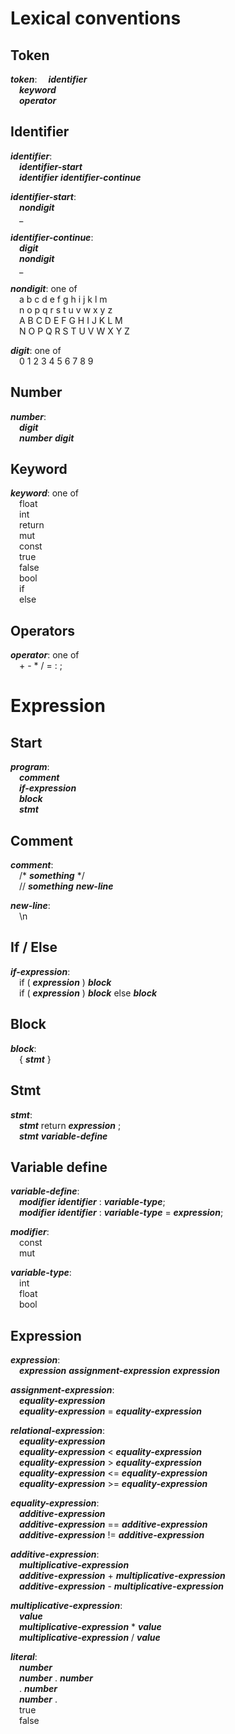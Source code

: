 # Lexical conventions
## Token
<b>*token*</b>:
&emsp;<b>*identifier*</b><br>
&emsp;<b>*keyword*</b><br>
&emsp;<b>*operator*</b><br>

## Identifier
<b>*identifier*</b>:<br>
&emsp;<b>*identifier-start*</b><br>
&emsp;<b>*identifier*</b> <b>*identifier-continue*</b>

<b>*identifier-start*</b>:<br>
&emsp;<b>*nondigit*</b><br>
&emsp;_<br>

<b>*identifier-continue*</b>:<br>
&emsp;<b>*digit*</b><br>
&emsp;<b>*nondigit*</b><br>
&emsp;_<br>

<b>*nondigit*</b>: one of<br>
&emsp;a b c d e f g h i j k l m<br>
&emsp;n o p q r s t u v w x y z<br>
&emsp;A B C D E F G H I J K L M<br>
&emsp;N O P Q R S T U V W X Y Z<br>

<b>*digit*</b>: one of<br>
&emsp;0 1 2 3 4 5 6 7 8 9<br>

## Number
<b>*number*</b>:<br>
&emsp;<b>*digit*</b><br>
&emsp;<b>*number*</b> <b>*digit*</b><br>

## Keyword
<b>*keyword*</b>: one of<br>
&emsp;float<br>
&emsp;int<br>
&emsp;return<br>
&emsp;mut<br>
&emsp;const<br>
&emsp;true<br>
&emsp;false<br>
&emsp;bool<br>
&emsp;if<br>
&emsp;else<br>

## Operators
<b>*operator*</b>: one of<br>
&emsp;+ - * / = : ;<br>

# Expression
## Start
<b>*program*</b>:<br>
&emsp;<b>*comment*</b><br>
&emsp;<b>*if-expression*</b><br>
&emsp;<b>*block*</b><br>
&emsp;<b>*stmt*</b><br>

## Comment
<b>*comment*</b>:<br>
&emsp;/* <b>*something*</b> */<br>
&emsp;// <b>*something*</b> <b>*new-line*</b><br>

<b>*new-line*</b>:<br>
&emsp;\n<br>

## If / Else
<b>*if-expression*</b>:<br>
&emsp;if ( <b>*expression*</b> ) <b>*block*</b><br>
&emsp;if ( <b>*expression*</b> ) <b>*block*</b> else <b>*block*</b>

## Block
<b>*block*</b>:<br>
&emsp;{ <b>*stmt*</b> }

## Stmt
<b>*stmt*</b>:<br>
&emsp;<b>*stmt*</b> return <b>*expression*</b> ;<br>
&emsp;<b>*stmt*</b> <b>*variable-define*</b><br>

## Variable define
<b>*variable-define*</b>:<br>
&emsp;<b>*modifier*</b> <b>*identifier*</b> : <b>*variable-type*</b>;<br>
&emsp;<b>*modifier*</b> <b>*identifier*</b> : <b>*variable-type*</b> = <b>*expression*</b>;<br>

<b>*modifier*</b>:<br>
&emsp;const<br>
&emsp;mut<br>

<b>*variable-type*</b>:<br>
&emsp;int<br>
&emsp;float<br>
&emsp;bool<br>

## Expression
<b>*expression*</b>:<br>
&emsp;<b>*expression*</b> <b>*assignment-expression*</b> <b>*expression*</b><br>

<b>*assignment-expression*</b>:<br>
&emsp;<b>*equality-expression*</b><br>
&emsp;<b>*equality-expression*</b> = <b>*equality-expression*</b><br>

<b>*relational-expression*</b>:<br>
&emsp;<b>*equality-expression*</b><br>
&emsp;<b>*equality-expression*</b> < <b>*equality-expression*</b><br>
&emsp;<b>*equality-expression*</b> > <b>*equality-expression*</b><br>
&emsp;<b>*equality-expression*</b> <= <b>*equality-expression*</b><br>
&emsp;<b>*equality-expression*</b> >= <b>*equality-expression*</b><br>

<b>*equality-expression*</b>:<br>
&emsp;<b>*additive-expression*</b><br>
&emsp;<b>*additive-expression*</b> == <b>*additive-expression*</b><br>
&emsp;<b>*additive-expression*</b> != <b>*additive-expression*</b><br>

<b>*additive-expression*</b>:<br>
&emsp;<b>*multiplicative-expression*</b><br>
&emsp;<b>*additive-expression*</b> + <b>*multiplicative-expression*</b><br>
&emsp;<b>*additive-expression*</b> - <b>*multiplicative-expression*</b><br>

<b>*multiplicative-expression*</b>:<br>
&emsp;<b>*value*</b><br>
&emsp;<b>*multiplicative-expression*</b> * <b>*value*</b><br>
&emsp;<b>*multiplicative-expression*</b> / <b>*value*</b><br>

<b>*literal*</b>:<br>
&emsp;<b>*number*</b><br>
&emsp;<b>*number*</b> . <b>*number*</b><br>
&emsp;. <b>*number*</b><br>
&emsp;<b>*number*</b> .<br>
&emsp;true<br>
&emsp;false<br>